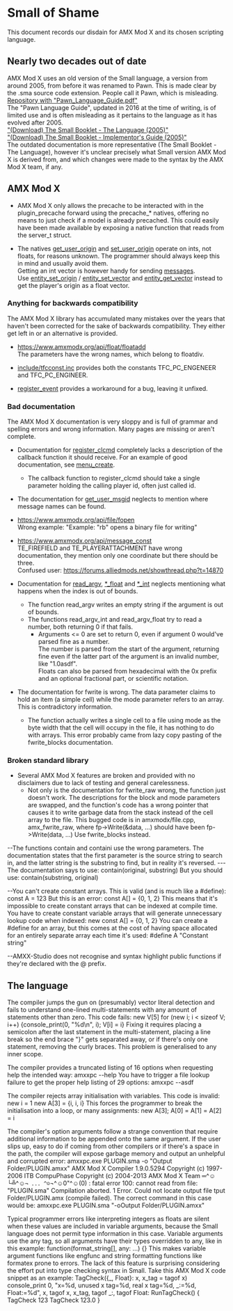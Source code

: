 # Small of Shame
This document records our disdain for AMX Mod X and its chosen scripting language.

## Nearly two decades out of date
AMX Mod X uses an old version of the Small language, a version from around 2005, from before it was renamed to Pawn. This is made clear by the .sma source code extension. People call it Pawn, which is misleading.  
[Repository with "Pawn_Language_Guide.pdf"](https://github.com/compuphase/pawn/tree/master/doc)  
The "Pawn Language Guide", updated in 2016 at the time of writing, is of limited use and is often misleading as it pertains to the language as it has evolved after 2005.  
["(Download) The Small Booklet - The Language (2005)"](https://www.doomworld.com/eternity/engine/smalldoc.pdf)  
["(Download) The Small Booklet - Implementor's Guide (2005)"](https://www.doomworld.com/eternity/engine/smallguide.pdf)  
The outdated documentation is more representative (The Small Booklet - The Language), however it's unclear precisely what Small version AMX Mod X is derived from, and which changes were made to the syntax by the AMX Mod X team, if any.  

## AMX Mod X
- AMX Mod X only allows the precache to be interacted with in the plugin_precache forward using the precache_\* natives, offering no means to just check if a model is already precached. This could easily have been made available by exposing a native function that reads from the server_t struct.

- The natives [get_user_origin](https://www.amxmodx.org/api/amxmodx/get_user_origin) and [set_user_origin](https://www.amxmodx.org/api/amxmodx/set_user_origin) operate on ints, not floats, for reasons unknown. The programmer should always keep this in mind and usually avoid them.  
Getting an int vector is however handy for sending [messages](https://www.amxmodx.org/api/message_const).  
Use [entity_set_origin](https://www.amxmodx.org/api/engine/entity_set_origin) / [entity_set_vector](https://www.amxmodx.org/api/engine/entity_set_vector) and [entity_get_vector](https://www.amxmodx.org/api/engine/entity_set_vector) instead to get the player's origin as a float vector.  

### Anything for backwards compatibility
The AMX Mod X library has accumulated many mistakes over the years that haven't been corrected for the sake of backwards compatibility. They either get left in or an alternative is provided.

- https://www.amxmodx.org/api/float/floatadd  
The parameters have the wrong names, which belong to floatdiv.

- [include/tfcconst.inc](https://github.com/alliedmodders/amxmodx/blob/master/plugins/include/tfcconst.inc#L75) provides both the constants TFC_PC_ENGENEER and TFC_PC_ENGINEER.

- [register_event](https://www.amxmodx.org/api/amxmodx/register_event) provides a workaround for a bug, leaving it unfixed.

### Bad documentation
The AMX Mod X documentation is very sloppy and is full of grammar and spelling errors and wrong information. Many pages are missing or aren't complete.

- Documentation for [register_clcmd](https://www.amxmodx.org/api/amxmodx/register_clcmd) completely lacks a description of the callback function it should receive. For an example of good documentation, see [menu_create](https://www.amxmodx.org/api/newmenus/menu_create).
	- The callback function to register_clcmd should take a single parameter holding the calling player id, often just called id.

- The documentation for [get_user_msgid](https://www.amxmodx.org/api/amxmodx/get_user_msgid) neglects to mention where message names can be found.

- https://www.amxmodx.org/api/file/fopen  
Wrong example: "Example: "rb" opens a binary file for writing"

- https://www.amxmodx.org/api/message_const  
TE_FIREFIELD and TE_PLAYERATTACHMENT have wrong documentation, they mention only one coordinate but there should be three.  
Confused user: https://forums.alliedmods.net/showthread.php?t=14870
	
- Documentation for [read_argv](https://www.amxmodx.org/api/amxmodx/read_argv), [\*_float](https://www.amxmodx.org/api/amxmodx/read_argv_float) and [\*_int](https://www.amxmodx.org/api/amxmodx/read_argv_int) neglects mentioning what happens when the index is out of bounds.
	- The function read_argv writes an empty string if the argument is out of bounds.
	- The functions read_argv_int and read_argv_float try to read a number, both returning 0 if that fails.
		- Arguments <= 0 are set to return 0, even if argument 0 would've parsed fine as a number.  
		The number is parsed from the start of the argument, returning fine even if the latter part of the argument is an invalid number, like "1.0asdf".  
		Floats can also be parsed from hexadecimal with the 0x prefix and an optional fractional part, or scientific notation.
	
- The documentation for fwrite is wrong. The data parameter claims to hold an item (a simple cell) while the mode parameter refers to an array. This is contradictory information.
	- The function actually writes a single cell to a file using mode as the byte width that the cell will occupy in the file, it has nothing to do with arrays. This error probably came from lazy copy pasting of the fwrite_blocks documentation.

### Broken standard library
- Several AMX Mod X features are broken and provided with no disclaimers due to lack of testing and general carelessness.
	- Not only is the documentation for fwrite_raw wrong, the function just doesn't work. The descriptions for the block and mode parameters are swapped, and the function's code has a wrong pointer that causes it to write garbage data from the stack instead of the cell array to the file.
	This bugged code is in amxmodx/file.cpp, amx_fwrite_raw, where
		fp->Write(&data, ...)
	should have been
		fp->Write(data, ...)
	Use fwrite_blocks instead.

--The functions contain and containi use the wrong parameters. The documentation states that the first parameter is the source string to search in, and the latter string is the substring to find, but in reality it's reversed.
---The documentation says to use:
    contain(original, substring)
But you should use:
    contain(substring, original)

--You can't create constant arrays.
This is valid (and is much like a #define):
	const A = 123
But this is an error:
	const A[] = {0, 1, 2}
This means that it's impossible to create constant arrays that can be indexed at compile time. You have to create constant variable arrays that will generate unnecessary lookup code when indexed:
	new const A[] = {0, 1, 2}
You can create a #define for an array, but this comes at the cost of having space allocated for an entirely separate array each time it's used:
	#define A "Constant string"
	
--AMXX-Studio does not recognise and syntax highlight public functions if they're declared with the @ prefix.

## The language
The compiler jumps the gun on (presumably) vector literal detection and fails to understand one-lined multi-statements with any amount of statements other than zero. This code fails:
	new V[5]
	for (new i; i < sizeof V; i++) {console_print(0, "%d\n", i); V[i] = i}
Fixing it requires placing a semicolon after the last statement in the multi-statement, placing a line break so the end brace "}" gets separated away, or if there's only one statement, removing the curly braces.
This problem is generalised to any inner scope.

The compiler provides a truncated listing of 16 options when requesting help the intended way:
	amxxpc --help
You have to trigger a file lookup failure to get the proper help listing of 29 options:
	amxxpc --asdf

The compiler rejects array initialisation with variables. This code is invalid:
	new i = 1
	new A[3] = {i, i, i}
This forces the programmer to break the initialisation into a loop, or many assignments:
	new A[3]; A[0] = A[1] = A[2] = i

The compiler's option arguments follow a strange convention that require additional information to be appended onto the same argument. If the user slips up, easy to do if coming from other compilers or if there's a space in the path, the compiler will expose garbage memory and output an unhelpful and corrupted error:
	amxxpc.exe PLUGIN.sma -o "Output Folder/PLUGIN.amxx"
	AMX Mod X Compiler 1.9.0.5294
	Copyright (c) 1997-2006 ITB CompuPhase
	Copyright (c) 2004-2013 AMX Mod X Team
	═^☺└╩^☺`¬ ... ^☺`¬^☺0"^☺(0) : fatal error 100: cannot read from file: "PLUGIN.sma"
	Compilation aborted.
	1 Error.
	Could not locate output file tput Folder/PLUGIN.amx (compile failed).
The correct command in this case would be:
	amxxpc.exe PLUGIN.sma "-oOutput Folder/PLUGIN.amxx"

Typical programmer errors like interpreting integers as floats are silent when these values are included in variable arguments, because the Small language does not permit type information in this case.
Variable arguments use the any tag, so all arguments have their types overridden to any, like in this example:
	function(format_string[], any: ...) {}
This makes variable argument functions like engfunc and string formatting functions like formatex prone to errors.
The lack of this feature is surprising considering the effort put into type checking syntax in Small. Take this AMX Mod X code snippet as an example:
	TagCheck({_, Float}: x, x_tag = tagof x)
		console_print 0, "x=%d, unused x tag=%d, real x tag=%d, _:=%d, Float:=%d", x, tagof x, x_tag, tagof _:, tagof Float:
	RunTagCheck() {
		TagCheck 123
		TagCheck 123.0
	}
